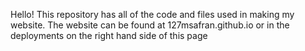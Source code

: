 Hello! This repository has all of the code and files used in making my website. The website can be found at 127msafran.github.io or in the deployments on the right hand side of this page

